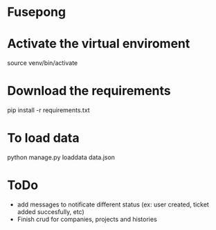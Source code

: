 # Fusepong

# Activate the virtual enviroment
source venv/bin/activate

# Download the requirements
pip install -r requirements.txt

# To load data
python manage.py loaddata data.json

# ToDo
* add messages to notificate different status (ex: user created, ticket added succesfully, etc)
* Finish crud for companies, projects and histories